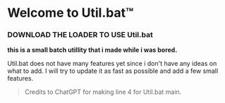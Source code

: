 # Welcome to Util.bat™
### **DOWNLOAD THE LOADER TO USE Util.bat**

**this is a small batch utillity that i made while i was bored.**

Util.bat does not have many features yet since i don't have any ideas on what to add.
I will try to update it as fast as possible and add a few small features.

> Credits to ChatGPT for making line 4 for Util.bat main.
